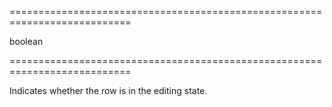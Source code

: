<!--**
/*-------------------------------------------
    Auto-generated file. Do not modify.
-------------------------------------------

**-->
===========================================================================
<!--type-->boolean<!--/type-->
===========================================================================

<!--shortDescription-->
Indicates whether the row is in the editing state. 
<!--/shortDescription-->

<!--fullDescription-->

<!--/fullDescription-->
